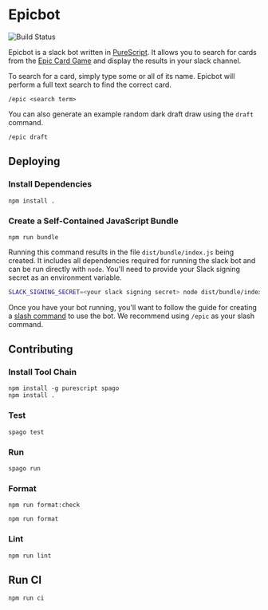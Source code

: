 # Epicbot

![Build
Status](https://github.com/drewolson/epicbot/actions/workflows/test.yml/badge.svg?branch=master)


Epicbot is a slack bot written in [PureScript](http://www.purescript.org/). It
allows you to search for cards from the [Epic Card
Game](https://www.epiccardgame.com/) and display the results in your slack
channel.

To search for a card, simply type some or all of its name. Epicbot will perform
a full text search to find the correct card.

```text
/epic <search term>
```

You can also generate an example random dark draft draw using the `draft`
command.

```text
/epic draft
```

## Deploying

### Install Dependencies

```text
npm install .
```

### Create a Self-Contained JavaScript Bundle

```text
npm run bundle
```

Running this command results in the file `dist/bundle/index.js` being created.
It includes all dependencies required for running the slack bot and can be run
directly with `node`. You'll need to provide your Slack signing secret as an
environment variable.

```bash
SLACK_SIGNING_SECRET=<your slack signing secret> node dist/bundle/index.js
```

Once you have your bot running, you'll want to follow the guide for creating a
[slash command](https://api.slack.com/interactivity/slash-commands) to use the
bot. We recommend using `/epic` as your slash command.

## Contributing

### Install Tool Chain

```text
npm install -g purescript spago
npm install .
```

### Test

```text
spago test
```

### Run

```text
spago run
```

### Format

```text
npm run format:check
```

```text
npm run format
```

### Lint

```text
npm run lint
```

## Run CI

```text
npm run ci
```
